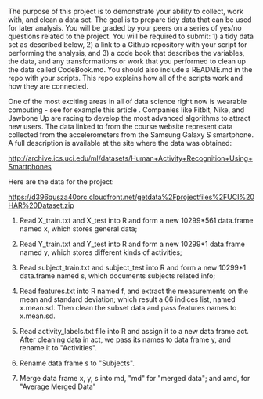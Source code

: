 The purpose of this project is to demonstrate your ability to collect, work with, and clean a data set. The goal is to prepare tidy data that can be used for later analysis. You will be graded by your peers on a series of yes/no questions related to the project. You will be required to submit: 1) a tidy data set as described below, 2) a link to a Github repository with your script for performing the analysis, and 3) a code book that describes the variables, the data, and any transformations or work that you performed to clean up the data called CodeBook.md. You should also include a README.md in the repo with your scripts. This repo explains how all of the scripts work and how they are connected.  

One of the most exciting areas in all of data science right now is wearable computing - see for example this article . Companies like Fitbit, Nike, and Jawbone Up are racing to develop the most advanced algorithms to attract new users. The data linked to from the course website represent data collected from the accelerometers from the Samsung Galaxy S smartphone. A full description is available at the site where the data was obtained: 

http://archive.ics.uci.edu/ml/datasets/Human+Activity+Recognition+Using+Smartphones 

Here are the data for the project: 

https://d396qusza40orc.cloudfront.net/getdata%2Fprojectfiles%2FUCI%20HAR%20Dataset.zip 

1. Read X_train.txt and X_test into R and form a new 10299*561 data.frame named x, which stores general data;
2. Read Y_train.txt and Y_test into R and form a new 10299*1 data.frame named y, which stores different kinds of activities;
3. Read subject_train.txt and subject_test into R and form a new 10299*1 data.frame named s, which documents subjects related info;

4. Read features.txt into R named f, and extract the measurements on the mean and standard deviation; which result a 66 indices list, named x.mean.sd. Then clean the subset data and pass features names to x.mean.sd.
5. Read activity_labels.txt file into R and assign it to a new data frame act. After cleaning data in act, we pass its names to data frame y, and rename it to "Activities".
6. Rename data frame s to "Subjects".

7. Merge data frame x, y, s into md, "md" for "merged data"; and amd, for "Average Merged Data"
